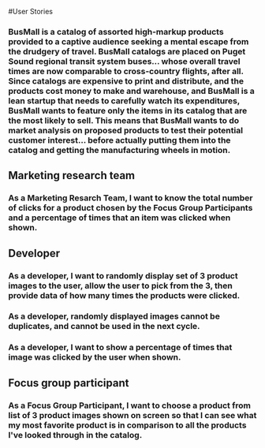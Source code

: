 #User Stories
### BusMall is a catalog of assorted high-markup products provided to a captive audience seeking a mental escape from the drudgery of travel. BusMall catalogs are placed on Puget Sound regional transit system buses… whose overall travel times are now comparable to cross-country flights, after all. Since catalogs are expensive to print and distribute, and the products cost money to make and warehouse, and BusMall is a lean startup that needs to carefully watch its expenditures, BusMall wants to feature only the items in its catalog that are the most likely to sell. This means that BusMall wants to do market analysis on proposed products to test their potential customer interest… before actually putting them into the catalog and getting the manufacturing wheels in motion.

## Marketing research team
### As a Marketing Resarch Team, I want to know the total number of clicks for a product chosen by the Focus Group Participants and a percentage of times that an item was clicked when shown.

## Developer
### As a developer, I want to randomly display set of 3 product images to the user, allow the user to pick from the 3, then provide data of how many times the products were clicked. 

### As a developer, randomly displayed images cannot be duplicates, and cannot be used in the next cycle. 

### As a developer, I want to show a percentage of times that image was clicked by the user when shown.

## Focus group participant
### As a Focus Group Participant, I want to choose a product from list of 3 product images shown on screen so that I can see what my most favorite product is in comparison to all the products I've looked through in the catalog.



